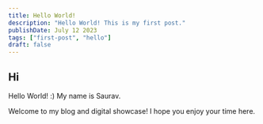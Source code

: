 ```yaml
---
title: Hello World!
description: "Hello World! This is my first post."
publishDate: July 12 2023
tags: ["first-post", "hello"]
draft: false
---
```


## Hi

Hello World! :) My name is Saurav.

Welcome to my blog and digital showcase! I hope you enjoy your time here.
